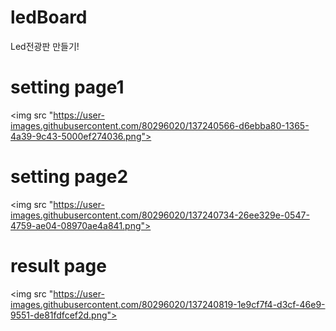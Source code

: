 # ledBoard
Led전광판 만들기!


# setting page1

<img src "https://user-images.githubusercontent.com/80296020/137240566-d6ebba80-1365-4a39-9c43-5000ef274036.png">


# setting page2

<img src "https://user-images.githubusercontent.com/80296020/137240734-26ee329e-0547-4759-ae04-08970ae4a841.png">

# result page

<img src "https://user-images.githubusercontent.com/80296020/137240819-1e9cf7f4-d3cf-46e9-9551-de81fdfcef2d.png">
